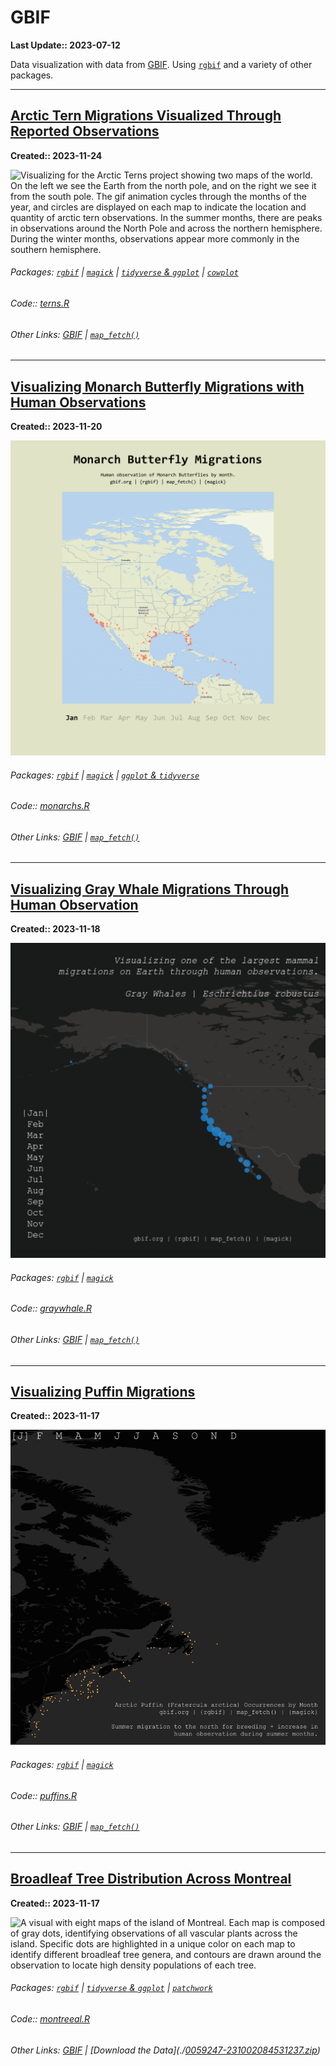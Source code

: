 # GBIF
**Last Update:: 2023-07-12**

Data visualization with data from [GBIF](https://www.gbif.org). Using [`rgbif`](https://github.com/ropensci/rgbif) and a variety of other packages.

___

## [Arctic Tern Migrations Visualized Through Reported Observations](terns/)
**Created:: 2023-11-24**

![Visualizing for the Arctic Terns project showing two maps of the world. On the left we see the Earth from the north pole, and on the right we see it from the south pole. The gif animation cycles through the months of the year, and circles are displayed on each map to indicate the location and quantity of arctic tern observations. In the summer months, there are peaks in observations around the North Pole and across the northern hemisphere. During the winter months, observations appear more commonly in the southern hemisphere.](./terns/terns.gif)

###### Packages: [`rgbif`](https://github.com/ropensci/rgbif) | [`magick`](https://github.com/ropensci/magick) | [`tidyverse` & `ggplot`](https://github.com/tidyverse) | [`cowplot`](https://github.com/wilkelab/cowplot)
###### Code:: [terns.R](./terns/terns.R)
###### Other Links: [GBIF](https://www.gbif.org) | [`map_fetch()`](https://data-blog.gbif.org/post/2023-03-24-maps-api/)

___

## [Visualizing Monarch Butterfly Migrations with Human Observations](monarchs/)
**Created:: 2023-11-20**

![Visualization showing monarch observations per month across across North America. Red circles on the map indicate location and quantity of monarch observations. During the summer, observations are noted across the United States and into Canada. In the winter months, observations are mainly constrained to Mexico and the very southern United States.](./monarchs/monarch.gif)

###### Packages: [`rgbif`](https://github.com/ropensci/rgbif) |  [`magick`](https://github.com/ropensci/magick) | [`ggplot` & `tidyverse`](https://github.com/tidyverse)
###### Code:: [monarchs.R](./monarchs/monarchs.R)
###### Other Links: [GBIF](https://www.gbif.org) | [`map_fetch()`](https://data-blog.gbif.org/post/2023-03-24-maps-api/)

___

## [Visualizing Gray Whale Migrations Through Human Observation](graywhale/)
**Created:: 2023-11-18**

![Visualizations of gray whale migrations based on human observations. A map showing the western North America with blue circles indicating location and volume of gray whale observations. The gif proceeds through the 12 months of the year, showing observations around Alaska in the later summer, and a gradual migration down to Mexico in the winter months.](./graywhale/graywhale_migration.gif)

###### Packages: [`rgbif`](https://github.com/ropensci/rgbif) |  [`magick`](https://github.com/ropensci/magick)
###### Code:: [graywhale.R](./graywhale/graywhale.R)
###### Other Links: [GBIF](https://www.gbif.org) | [`map_fetch()`](https://data-blog.gbif.org/post/2023-03-24-maps-api/)

___

## [Visualizing Puffin Migrations](puffins/)
**Created:: 2023-11-17**

![Visualization showing a map of the northeastern United States and eastern Canada, as well as the southern tip of Greenland. Circles on the map identify locations where Puffins have been observed in a given month. As the gif progresses through the months, it is possible to discern greater numbers of puffins in the far north during the summer months, and a retreat south in the winter months.](./puffins/puffins.gif)

###### Packages: [`rgbif`](https://github.com/ropensci/rgbif) |  [`magick`](https://github.com/ropensci/magick)
###### Code:: [puffins.R](./puffins/puffins.R)
###### Other Links: [GBIF](https://www.gbif.org) | [`map_fetch()`](https://data-blog.gbif.org/post/2023-03-24-maps-api/)

___

## [Broadleaf Tree Distribution Across Montreal](montreeal/)
**Created:: 2023-11-17**

![A visual with eight maps of the island of Montreal. Each map is composed of gray dots, identifying observations of all vascular plants across the island. Specific dots are highlighted in a unique color on each map to identify different broadleaf tree genera, and contours are drawn around the observation to locate high density populations of each tree.](./montreeal/montreeal.png)

###### Packages: [`rgbif`](https://github.com/ropensci/rgbif) | [`tidyverse` & `ggplot`](https://github.com/tidyverse) |  [`patchwork`](https://github.com/thomasp85/patchwork/tree/main)
###### Code:: [montreeal.R](./montreeal/montreeal.R)
###### Other Links: [GBIF](https://www.gbif.org) | [Download the Data](./[0059247-231002084531237.zip](https://github.com/jmahr07/gbif/blob/main/montreeal/0059247-231002084531237.zip "0059247-231002084531237.zip"))
